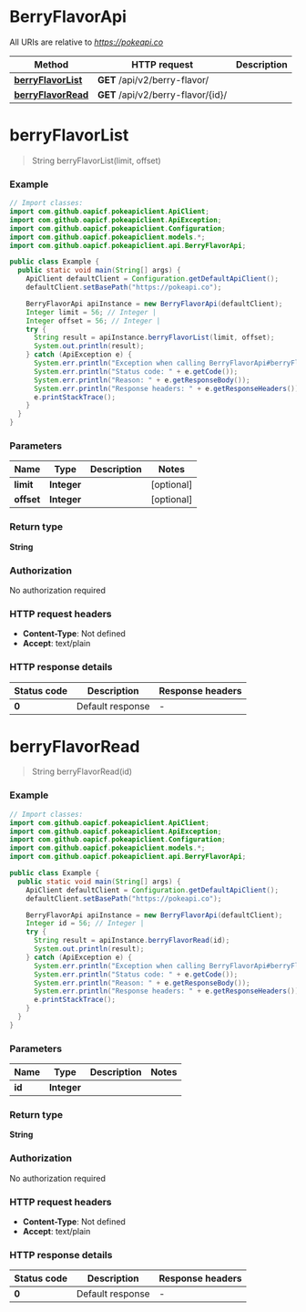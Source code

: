 # BerryFlavorApi

All URIs are relative to *https://pokeapi.co*

| Method | HTTP request | Description |
|------------- | ------------- | -------------|
| [**berryFlavorList**](BerryFlavorApi.md#berryFlavorList) | **GET** /api/v2/berry-flavor/ |  |
| [**berryFlavorRead**](BerryFlavorApi.md#berryFlavorRead) | **GET** /api/v2/berry-flavor/{id}/ |  |


<a id="berryFlavorList"></a>
# **berryFlavorList**
> String berryFlavorList(limit, offset)



### Example
```java
// Import classes:
import com.github.oapicf.pokeapiclient.ApiClient;
import com.github.oapicf.pokeapiclient.ApiException;
import com.github.oapicf.pokeapiclient.Configuration;
import com.github.oapicf.pokeapiclient.models.*;
import com.github.oapicf.pokeapiclient.api.BerryFlavorApi;

public class Example {
  public static void main(String[] args) {
    ApiClient defaultClient = Configuration.getDefaultApiClient();
    defaultClient.setBasePath("https://pokeapi.co");

    BerryFlavorApi apiInstance = new BerryFlavorApi(defaultClient);
    Integer limit = 56; // Integer | 
    Integer offset = 56; // Integer | 
    try {
      String result = apiInstance.berryFlavorList(limit, offset);
      System.out.println(result);
    } catch (ApiException e) {
      System.err.println("Exception when calling BerryFlavorApi#berryFlavorList");
      System.err.println("Status code: " + e.getCode());
      System.err.println("Reason: " + e.getResponseBody());
      System.err.println("Response headers: " + e.getResponseHeaders());
      e.printStackTrace();
    }
  }
}
```

### Parameters

| Name | Type | Description  | Notes |
|------------- | ------------- | ------------- | -------------|
| **limit** | **Integer**|  | [optional] |
| **offset** | **Integer**|  | [optional] |

### Return type

**String**

### Authorization

No authorization required

### HTTP request headers

 - **Content-Type**: Not defined
 - **Accept**: text/plain

### HTTP response details
| Status code | Description | Response headers |
|-------------|-------------|------------------|
| **0** | Default response |  -  |

<a id="berryFlavorRead"></a>
# **berryFlavorRead**
> String berryFlavorRead(id)



### Example
```java
// Import classes:
import com.github.oapicf.pokeapiclient.ApiClient;
import com.github.oapicf.pokeapiclient.ApiException;
import com.github.oapicf.pokeapiclient.Configuration;
import com.github.oapicf.pokeapiclient.models.*;
import com.github.oapicf.pokeapiclient.api.BerryFlavorApi;

public class Example {
  public static void main(String[] args) {
    ApiClient defaultClient = Configuration.getDefaultApiClient();
    defaultClient.setBasePath("https://pokeapi.co");

    BerryFlavorApi apiInstance = new BerryFlavorApi(defaultClient);
    Integer id = 56; // Integer | 
    try {
      String result = apiInstance.berryFlavorRead(id);
      System.out.println(result);
    } catch (ApiException e) {
      System.err.println("Exception when calling BerryFlavorApi#berryFlavorRead");
      System.err.println("Status code: " + e.getCode());
      System.err.println("Reason: " + e.getResponseBody());
      System.err.println("Response headers: " + e.getResponseHeaders());
      e.printStackTrace();
    }
  }
}
```

### Parameters

| Name | Type | Description  | Notes |
|------------- | ------------- | ------------- | -------------|
| **id** | **Integer**|  | |

### Return type

**String**

### Authorization

No authorization required

### HTTP request headers

 - **Content-Type**: Not defined
 - **Accept**: text/plain

### HTTP response details
| Status code | Description | Response headers |
|-------------|-------------|------------------|
| **0** | Default response |  -  |

